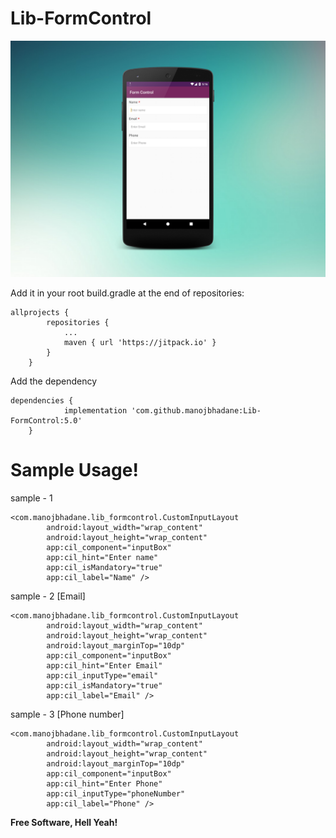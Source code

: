 # Lib-FormControl

![alt text](https://raw.githubusercontent.com/manojbhadane/Lib-FormControl/master/Untitled%20design.png)

Add it in your root build.gradle at the end of repositories:
```
allprojects {
		repositories {
			...
			maven { url 'https://jitpack.io' }
		}
	}
```	
Add the dependency
```
dependencies {
	        implementation 'com.github.manojbhadane:Lib-FormControl:5.0'
	}
```


# Sample Usage!

sample - 1
```
<com.manojbhadane.lib_formcontrol.CustomInputLayout
        android:layout_width="wrap_content"
        android:layout_height="wrap_content"
        app:cil_component="inputBox"
        app:cil_hint="Enter name"
        app:cil_isMandatory="true"
        app:cil_label="Name" />
```

sample - 2 [Email]
```
<com.manojbhadane.lib_formcontrol.CustomInputLayout
        android:layout_width="wrap_content"
        android:layout_height="wrap_content"
        android:layout_marginTop="10dp"
        app:cil_component="inputBox"
        app:cil_hint="Enter Email"
        app:cil_inputType="email"
        app:cil_isMandatory="true"
        app:cil_label="Email" />
```

sample - 3 [Phone number]
```
<com.manojbhadane.lib_formcontrol.CustomInputLayout
        android:layout_width="wrap_content"
        android:layout_height="wrap_content"
        android:layout_marginTop="10dp"
        app:cil_component="inputBox"
        app:cil_hint="Enter Phone"
        app:cil_inputType="phoneNumber"
        app:cil_label="Phone" />
```


**Free Software, Hell Yeah!**


